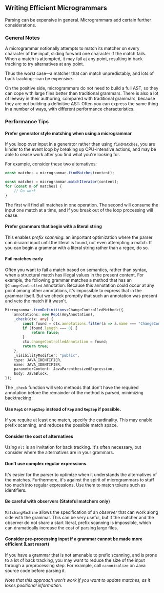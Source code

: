 ## Writing Efficient Microgrammars

Parsing can be expensive in general. Microgrammars add certain further considerations.

### General Notes

A microgrammar notionally attempts to match its matcher on every character of the input, sliding forward one character if the match fails. 
When a match is attempted, it may fail at any point, resulting in back tracking to try alternatives at any point.

Thus the worst case--a matcher that can match unpredictably, and lots of back tracking--can be expensive.

On the positive side, microgrammars do not need to build a full AST, so they can cope with large files 
better than traditional grammars. There is also a lot of leeway in their authoring, compared with traditional grammars, because they are not 
building a definitive AST: Often 
you can express the same thing in a number of ways, with different performance characteristics.

### Performance Tips

#### Prefer generator style matching when using a microgrammar

If you loop over input in a generator rather than using `findMatches`, you are kinder to the event loop by breaking up CPU-intensive actions, and may be able to cease work after you find what you're looking for.

For example, consider these two alternatives:

```typescript
const matches = microgrammar.findMatches(content);
```

```typescript
const matches = microgrammar.matchIterator(content);
for (const m of matches) {
    // Do work
}
```
The first will find all matches in one operation. The second will consume the input one match at a time, and if you break out of the loop processing will cease. 

#### Prefer grammars that begin with a literal string
This enables _prefix scanning_: an important optimization where the parser can discard input until
the literal is found, not even attempting a match. If you can begin a grammar with a literal string
rather than a regex, do so.

#### Fail matches early
Often you want to fail a match based on semantics, rather than syntax, when a structural match has illegal values in the present content.
For example, the following grammar matches a method that has an `@ChangeControlled` annotation. Because this annotation could occur at any point
among other annotations, it's impossible to express that in the grammar itself. But we check promptly that such an 
annotation was present and veto the match if it wasn't.

```typescript
Microgrammar.fromDefinitions<ChangeControlledMethod>({
    annotations: new Rep1(AnyAnnotation),
    _check(ctx: any) {
        const found = ctx.annotations.filter(a => a.name === "ChangeControlled");
        if (found.length === 0) {
            return false;
        }
        ctx.changeControlledAnnotation = found;
        return true;
    },
    _visibilityModifier: "public",
    type: JAVA_IDENTIFIER,
    name: JAVA_IDENTIFIER,
    parameterContent: JavaParenthesizedExpression,
    body: JavaBlock,
});
```
The `_check` function will veto methods that don't have the required annotation before the remainder of the method is parsed, minimizing 
backtracking.

#### Use `Rep1` or `Rep1Sep` instead of `Rep` and `RepSep` if possible. 
If you require at least one match, specify the cardinality. This may enable prefix scanning, and reduces the possible match space.

#### Consider the cost of alternatives
Using `Alt` is an invitation for back tracking. It's often necessary, but consider where the alternatives are in your grammars.

#### Don't use complex regular expressions
It's easier for the parser to optimize when it understands the alternatives of the matches. Furthermore, it's against the spirit of
microgrammars to stuff too much into regular expressions. Use them to match tokens such as identifiers.

#### Be careful with observers (Stateful matchers only)
`MatchingMachine` allows the specification of an _observer_ that can work along side with the grammar. This can be very useful, but
if the matcher and the observer do not share a start literal, prefix scanning is impossible, which can dramatically increase the cost of
parsing large files. 

#### Consider pre-processing input if a grammar cannot be made more efficient (Last resort)
If you have a grammar that is not amenable to prefix scanning, and is prone to a lot of back tracking, you may want to reduce the size of the input
through a preprocessing step. For example, call `canonicalize` on Java source code before parsing it.

_Note that this approach won't work if you want to update matches, as it loses positional information._

